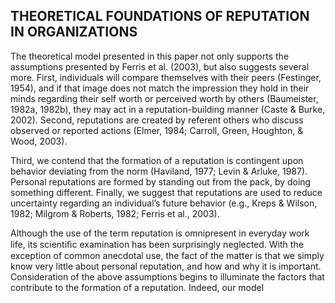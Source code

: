 ## THEORETICAL FOUNDATIONS OF REPUTATION IN ORGANIZATIONS

The theoretical model presented in this paper not only supports the assumptions presented by Ferris et al. (2003), but also suggests several more. First, individuals will compare themselves with their peers (Festinger, 1954), and if that image does not match the impression they hold in their minds regarding their self worth or perceived worth by others (Baumeister, 1982a, 1982b), they may act in a reputation-building manner (Caste & Burke, 2002). Second, reputations are created by referent others who discuss observed or reported actions (Elmer, 1984; Carroll, Green, Houghton, & Wood, 2003).

Third, we contend that the formation of a reputation is contingent upon behavior deviating from the norm (Haviland, 1977; Levin & Arluke, 1987). Personal reputations are formed by standing out from the pack, by doing something different. Finally, we suggest that reputations are used to reduce uncertainty regarding an individual’s future behavior (e.g., Kreps & Wilson, 1982; Milgrom & Roberts, 1982; Ferris et al., 2003).

Although the use of the term reputation is omnipresent in everyday work life, its scientiﬁc examination has been surprisingly neglected. With the exception of common anecdotal use, the fact of the matter is that we simply know very little about personal reputation, and how and why it is important. Consideration of the above assumptions begins to illuminate the factors that contribute to the formation of a reputation. Indeed, our model